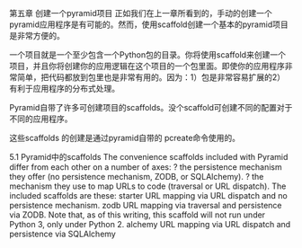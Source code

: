 第五章
创建一个pyramid项目
正如我们在上一章所看到的，手动的创建一个pyramid应用程序是有可能的。然而，使用scaffold创建一个基本的pyramid项目是非常方便的。

一个项目就是一个至少包含一个Python包的目录。你将使用scaffold来创建一个项目，并且你将创建你的应用逻辑在这个项目的一个包里面。即使你的应用程序非常简单，把代码都放到包里也是非常有用的。因为：1）包是非常容易扩展的2）有利于应用程序的分布式处理。

Pyramid自带了许多可创建项目的scaffolds。没个scaffold可创建不同的配置对于不同的应用程序。

这些scaffolds 的创建是通过pyramid自带的 pcreate命令使用的。

5.1 Pyramid中的scaffolds
The convenience scaffolds included with Pyramid differ from each other on a number of axes:
? the persistence mechanism they offer (no persistence mechanism, ZODB, or SQLAlchemy).
? the mechanism they use to map URLs to code (traversal or URL dispatch).
The included scaffolds are these:
starter URL mapping via URL dispatch and no persistence mechanism.
zodb URL mapping via traversal and persistence via ZODB. Note that, as of this writing, this scaffold
will not run under Python 3, only under Python 2.
alchemy URL mapping via URL dispatch and persistence via SQLAlchemy

